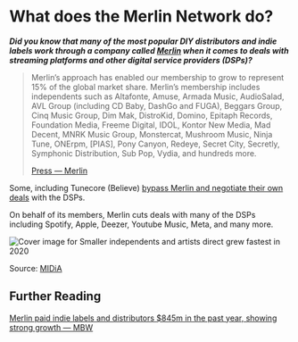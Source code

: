 # What does the Merlin Network do?



***Did you know that many of the most popular DIY distributors and indie labels work through a company called [Merlin](https://en.wikipedia.org/wiki/Merlin_Network?wprov=sfti1) when it comes to deals with streaming platforms and other digital service providers (DSPs)?***

> Merlin’s approach has enabled our membership to grow to represent 15% of the global market share. Merlin’s membership includes independents such as Altafonte, Amuse, Armada Music, AudioSalad, AVL Group (including CD Baby, DashGo and FUGA), Beggars Group, Cinq Music Group, Dim Mak, DistroKid, Domino, Epitaph Records, Foundation Media, Freeme Digital, IDOL, Kontor New Media, Mad Decent, MNRK Music Group, Monstercat, Mushroom Music, Ninja Tune, ONErpm, [PIAS], Pony Canyon, Redeye, Secret City, Secretly, Symphonic Distribution, Sub Pop, Vydia, and hundreds more.
> 
> [Press — Merlin](https://merlinnetwork.org/press/)

Some, including Tunecore (Believe) [bypass Merlin and negotiate their own deals](https://www.musicbusinessworldwide.com/amuse-joins-merlin-to-secure-the-most-artist-friendly-terms-from-spotify-tiktok-and-more/) with the DSPs.

On behalf of its members, Merlin cuts deals with many of the DSPs including Spotify, Apple, Deezer, Youtube Music, Meta, and many more.

![Cover image for Smaller independents and artists direct grew fastest in 2020](https://www.midiaresearch.com/storage/uploads/blog/featured/1332/cover_image-1614608789.png)

Source: [MIDiA](https://www.midiaresearch.com/blog/smaller-independents-and-artists-direct-grew-fastest-in-2020)

Further Reading
---------------

[Merlin paid indie labels and distributors $845m in the past year, showing strong growth — MBW](https://www.musicbusinessworldwide.com/indie-label-annual-revenues-hit-845m-via-merlin-showing-strong-growth/)

